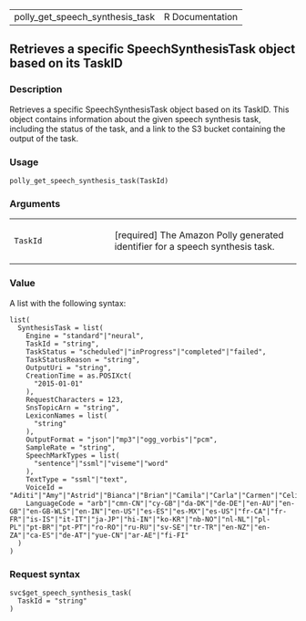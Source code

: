 <table style="width: 100%;">
<tbody>
<tr class="odd">
<td>polly_get_speech_synthesis_task</td>
<td style="text-align: right;">R Documentation</td>
</tr>
</tbody>
</table>

## Retrieves a specific SpeechSynthesisTask object based on its TaskID

### Description

Retrieves a specific SpeechSynthesisTask object based on its TaskID.
This object contains information about the given speech synthesis task,
including the status of the task, and a link to the S3 bucket containing
the output of the task.

### Usage

    polly_get_speech_synthesis_task(TaskId)

### Arguments

<table>
<colgroup>
<col style="width: 35%" />
<col style="width: 65%" />
</colgroup>
<tbody>
<tr class="odd">
<td><code
id="polly_get_speech_synthesis_task_:_TaskId">TaskId</code></td>
<td><p>[required] The Amazon Polly generated identifier for a speech
synthesis task.</p></td>
</tr>
</tbody>
</table>

### Value

A list with the following syntax:

    list(
      SynthesisTask = list(
        Engine = "standard"|"neural",
        TaskId = "string",
        TaskStatus = "scheduled"|"inProgress"|"completed"|"failed",
        TaskStatusReason = "string",
        OutputUri = "string",
        CreationTime = as.POSIXct(
          "2015-01-01"
        ),
        RequestCharacters = 123,
        SnsTopicArn = "string",
        LexiconNames = list(
          "string"
        ),
        OutputFormat = "json"|"mp3"|"ogg_vorbis"|"pcm",
        SampleRate = "string",
        SpeechMarkTypes = list(
          "sentence"|"ssml"|"viseme"|"word"
        ),
        TextType = "ssml"|"text",
        VoiceId = "Aditi"|"Amy"|"Astrid"|"Bianca"|"Brian"|"Camila"|"Carla"|"Carmen"|"Celine"|"Chantal"|"Conchita"|"Cristiano"|"Dora"|"Emma"|"Enrique"|"Ewa"|"Filiz"|"Gabrielle"|"Geraint"|"Giorgio"|"Gwyneth"|"Hans"|"Ines"|"Ivy"|"Jacek"|"Jan"|"Joanna"|"Joey"|"Justin"|"Karl"|"Kendra"|"Kevin"|"Kimberly"|"Lea"|"Liv"|"Lotte"|"Lucia"|"Lupe"|"Mads"|"Maja"|"Marlene"|"Mathieu"|"Matthew"|"Maxim"|"Mia"|"Miguel"|"Mizuki"|"Naja"|"Nicole"|"Olivia"|"Penelope"|"Raveena"|"Ricardo"|"Ruben"|"Russell"|"Salli"|"Seoyeon"|"Takumi"|"Tatyana"|"Vicki"|"Vitoria"|"Zeina"|"Zhiyu"|"Aria"|"Ayanda"|"Arlet"|"Hannah"|"Arthur"|"Daniel"|"Liam"|"Pedro"|"Kajal"|"Hiujin"|"Laura"|"Elin"|"Ida"|"Suvi"|"Ola"|"Hala"|"Andres"|"Sergio"|"Remi"|"Adriano"|"Thiago"|"Ruth"|"Stephen"|"Kazuha"|"Tomoko",
        LanguageCode = "arb"|"cmn-CN"|"cy-GB"|"da-DK"|"de-DE"|"en-AU"|"en-GB"|"en-GB-WLS"|"en-IN"|"en-US"|"es-ES"|"es-MX"|"es-US"|"fr-CA"|"fr-FR"|"is-IS"|"it-IT"|"ja-JP"|"hi-IN"|"ko-KR"|"nb-NO"|"nl-NL"|"pl-PL"|"pt-BR"|"pt-PT"|"ro-RO"|"ru-RU"|"sv-SE"|"tr-TR"|"en-NZ"|"en-ZA"|"ca-ES"|"de-AT"|"yue-CN"|"ar-AE"|"fi-FI"
      )
    )

### Request syntax

    svc$get_speech_synthesis_task(
      TaskId = "string"
    )
